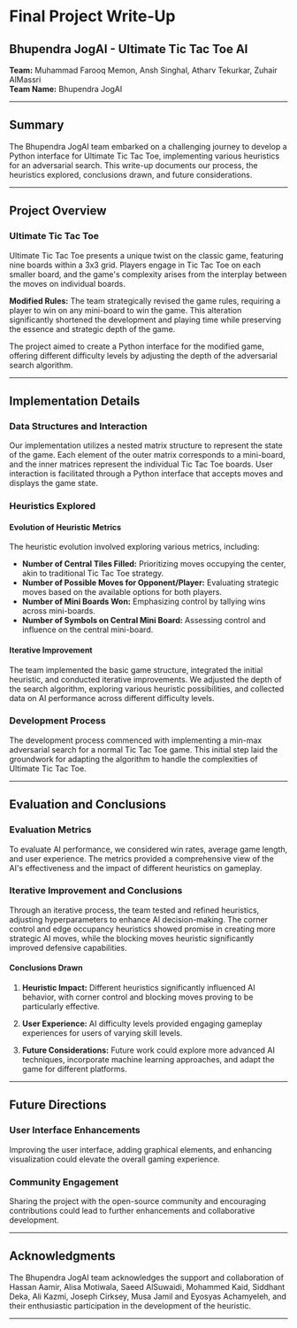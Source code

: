 # Final Project Write-Up

## Bhupendra JogAI - Ultimate Tic Tac Toe AI

**Team:** Muhammad Farooq Memon, Ansh Singhal, Atharv Tekurkar, Zuhair AlMassri  
**Team Name:** Bhupendra JogAI

---

## Summary

The Bhupendra JogAI team embarked on a challenging journey to develop a Python interface for Ultimate Tic Tac Toe, implementing various heuristics for an adversarial search. This write-up documents our process, the heuristics explored, conclusions drawn, and future considerations.

---

## Project Overview

### Ultimate Tic Tac Toe

Ultimate Tic Tac Toe presents a unique twist on the classic game, featuring nine boards within a 3x3 grid. Players engage in Tic Tac Toe on each smaller board, and the game's complexity arises from the interplay between the moves on individual boards.

**Modified Rules:** The team strategically revised the game rules, requiring a player to win on any mini-board to win the game. This alteration significantly shortened the development and playing time while preserving the essence and strategic depth of the game.

The project aimed to create a Python interface for the modified game, offering different difficulty levels by adjusting the depth of the adversarial search algorithm.

---

## Implementation Details

### Data Structures and Interaction

Our implementation utilizes a nested matrix structure to represent the state of the game. Each element of the outer matrix corresponds to a mini-board, and the inner matrices represent the individual Tic Tac Toe boards. User interaction is facilitated through a Python interface that accepts moves and displays the game state.

### Heuristics Explored

#### Evolution of Heuristic Metrics

The heuristic evolution involved exploring various metrics, including:

- **Number of Central Tiles Filled:** Prioritizing moves occupying the center, akin to traditional Tic Tac Toe strategy.
- **Number of Possible Moves for Opponent/Player:** Evaluating strategic moves based on the available options for both players.
- **Number of Mini Boards Won:** Emphasizing control by tallying wins across mini-boards.
- **Number of Symbols on Central Mini Board:** Assessing control and influence on the central mini-board.

#### Iterative Improvement

The team implemented the basic game structure, integrated the initial heuristic, and conducted iterative improvements. We adjusted the depth of the search algorithm, exploring various heuristic possibilities, and collected data on AI performance across different difficulty levels.

### Development Process

The development process commenced with implementing a min-max adversarial search for a normal Tic Tac Toe game. This initial step laid the groundwork for adapting the algorithm to handle the complexities of Ultimate Tic Tac Toe.

---

## Evaluation and Conclusions

### Evaluation Metrics

To evaluate AI performance, we considered win rates, average game length, and user experience. The metrics provided a comprehensive view of the AI's effectiveness and the impact of different heuristics on gameplay.

### Iterative Improvement and Conclusions

Through an iterative process, the team tested and refined heuristics, adjusting hyperparameters to enhance AI decision-making. The corner control and edge occupancy heuristics showed promise in creating more strategic AI moves, while the blocking moves heuristic significantly improved defensive capabilities.

#### Conclusions Drawn

1. **Heuristic Impact:** Different heuristics significantly influenced AI behavior, with corner control and blocking moves proving to be particularly effective.

2. **User Experience:** AI difficulty levels provided engaging gameplay experiences for users of varying skill levels.

3. **Future Considerations:** Future work could explore more advanced AI techniques, incorporate machine learning approaches, and adapt the game for different platforms.

---

## Future Directions

### User Interface Enhancements

Improving the user interface, adding graphical elements, and enhancing visualization could elevate the overall gaming experience.

### Community Engagement

Sharing the project with the open-source community and encouraging contributions could lead to further enhancements and collaborative development.

---

## Acknowledgments

The Bhupendra JogAI team acknowledges the support and collaboration of Hassan Aamir, Alisa Motiwala, Saeed AlSuwaidi, Mohammed Kaid, Siddhant Deka, Ali Kazmi, Joseph Cirksey, Musa Jamil and Eyosyas Achamyeleh, and their enthusiastic participation in the development of the heuristic.

---
